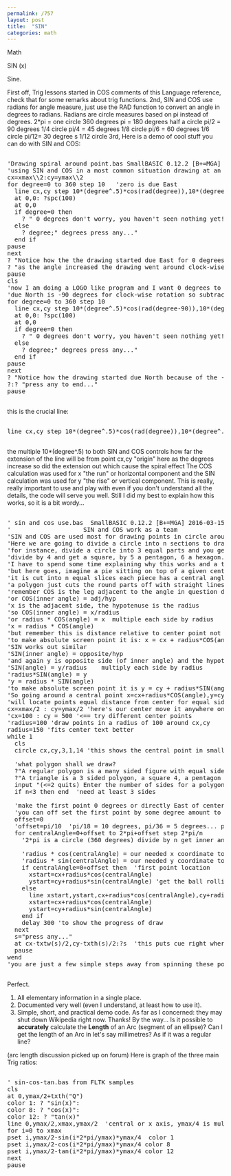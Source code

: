 ```yaml
---
permalink: /757
layout: post
title:  "SIN"
categories: math
---
```

Math

SIN (x)

Sine.

First off, Trig lessons started in COS comments of this Language reference, check that for some remarks about trig functions.
2nd, SIN and COS use radians for angle measure, just use the RAD function to convert an angle in degrees to radians. Radians are circle measures based on pi instead of degrees.
2*pi = one circle 360 degrees 
    pi = 180 degrees half a circle
 pi/2 = 90   degrees 1/4 circle
 pi/4 = 45   degrees 1/8 circle
 pi/6 = 60   degrees 1/6 circle
pi/12= 30   degree s 1/12 circle
3rd, Here is a demo of cool stuff you can do with SIN and COS:
<pre>

'Drawing spiral around point.bas SmallBASIC 0.12.2 [B+=MGA] 2016-03-13
'using SIN and COS in a most common situation drawing at an angle from a point
cx=xmax\\2:cy=ymax\\2
for degree=0 to 360 step 10   'zero is due East
  line cx,cy step 10*(degree^.5)*cos(rad(degree)),10*(degree^.5)*sin(rad(degree)),rgb(0,0,degree\\360*128+127)
  at 0,0: ?spc(100)
  at 0,0
  if degree=0 then
    ? " 0 degrees don't worry, you haven't seen nothing yet! press any...
  else
    ? degree;" degrees press any..."
  end if
pause
next
? "Notice how the the drawing started due East for 0 degrees and"
? "as the angle increased the drawing went around clock-wise."
pause
cls
'now I am doing a LOGO like program and I want 0 degrees to be due North
'due North is -90 degrees for clock-wise rotation so subtract 90 from degrees  
for degree=0 to 360 step 10
  line cx,cy step 10*(degree^.5)*cos(rad(degree-90)),10*(degree^.5)*sin(rad(degree-90)),rgb(0,0,degree\\360*128+127)
  at 0,0: ?spc(100)
  at 0,0
  if degree=0 then
    ? " 0 degrees don't worry, you haven't seen nothing yet! press any..."
  else
    ? degree;" degrees press any..."
  end if
pause
next
? "Notice how the drawing started due North because of the -90 adjustment made in SIN and COS calls"
?:? "press any to end..."
pause

</pre>

this is the crucial line:
<pre>

line cx,cy step 10*(degree^.5)*cos(rad(degree)),10*(degree^.5)*sin(rad(degree)),rgb(0,0,degree\\360*128+127)

</pre>

the multiple 10*(degree^.5) to both SIN and COS controls how far the extension of the line will be from point cx,cy "origin"
here as the degrees increase so did the extension out which cause the spiral effect
The COS calculation was used for x "the run" or horizontal component and the SIN calculation was used for y "the rise" or vertical component.
This is really, really important to use and play with even if you don't understand all the details, the code will serve you well.
Still I did my best to explain how this works, so it is a bit wordy... 
<pre>

' sin and cos use.bas  SmallBASIC 0.12.2 [B+=MGA] 2016-03-15
'                    SIN and COS work as a team
'SIN and COS are used most for drawing points in circle around a central point.
'Here we are going to divide a circle into n sections to draw an n sided polygon,
'for instance, divide a circle into 3 equal parts and you get equilateral triangle (all sides =)
'divide by 4 and get a square, by 5 a pentagon, 6 a hexagon.... all equal sides
'I have to spend some time explaining why this works and a triangle diagram is really needed
'but here goes, imagine a pie sitting on top of a given center point cx,cy
'it is cut into n equal slices each piece has a central angle of 360/n or in radians 2*pi/n
'a polygon just cuts the round parts off with straight lines to each end at outer edge.
'remember COS is the leg adjacent to the angle in question divide by hypotenuse
'or COS(inner angle) = adj/hyp 
'x is the adjacent side, the hypotenuse is the radius
'so COS(inner angle) = x/radius  
'or radius * COS(angle) = x  multiple each side by radius
'x = radius * COS(angle)
'but remember this is distance relative to center point not a screen coordinate
'to make absolute screen point it is: x = cx + radius*COS(angle)
'SIN works out similar 
'SIN(inner angle) = opposite/hyp  
'and again y is opposite side (of inner angle) and the hypotenuse is the radius of circle
'SIN(angle) = y/radius    multiply each side by radius
'radius*SIN(angle) = y 
'y = radius * SIN(angle)
'to make absolute screen point it is y = cy + radius*SIN(angle)
'So going around a central point x=cx+radius*COS(angle),y=cy+radius*SIN(angle)
'will locate points equal distance from center for equal sided polygon
cx=xmax/2 : cy=ymax/2 'here's our center move it anywhere on screen
'cx=100 : cy = 500 '<== try different center points
'radius=100 'draw points in a radius of 100 around cx,cy
radius=150 'fits center text better
while 1
  cls
  circle cx,cy,3,1,14 'this shows the central point in small yellow circle
  
  'what polygon shall we draw?
  ?"A regular polygon is a many sided figure with equal sides."
  ?"A triangle is a 3 sided polygon, a square 4, a pentagon 5..."
  input "(<=2 quits) Enter the number of sides for a polygon to draw ";n
  if n<3 then end  'need at least 3 sides
  
  'make the first point 0 degrees or directly East of center point (offset 0)
  'you can off set the first point by some degree amount to spin the polygon by the offset
  offset=0 
  'offset=pi/10  'pi/18 = 10 degrees, pi/36 = 5 degrees... play with this to spin polygon
  for centralAngle=0+offset to 2*pi+offset step 2*pi/n     
    '2*pi is a circle (360 degrees) divide by n get inner angles of pie slices that's our step
    
    'radius * cos(centralAngle) = our needed x coordinate to center point so add cx for absolute screen coordinate
    'radius * sin(centralAngle) = our needed y coordinate to center point so add cy for absolute screen coordinate 
    if centralAngle=0+offset then  'first point location
      xstart=cx+radius*cos(centralAngle)
      ystart=cy+radius*sin(centralAngle) 'get the ball rolling by recording first point
    else
      line xstart,ystart,cx+radius*cos(centralAngle),cy+radius*sin(centralAngle)
      xstart=cx+radius*cos(centralAngle)
      ystart=cy+radius*sin(centralAngle)                         
    end if 
    delay 300 'to show the progress of draw   
  next
  s="press any..."
  at cx-txtw(s)/2,cy-txth(s)/2:?s  'this puts cue right where you will see it
  pause
wend
'you are just a few simple steps away from spinning these polygons!

</pre>

Perfect.
1. All elementary information in a single place. 
2. Documented very well (even I understand, at least how to use it).
3. Simple, short, and practical demo code.
As far as I concerned: they may shut down Wikipedia right now. 
Thanks!
By the way... 
Is it possible to <strong>accurately</strong> calculate the <strong>Length</strong> of an Arc (segment of an ellipse)?
Can I get the length of an Arc in let's say millimetres? As if it was a regular line?

(arc length discussion picked up on forum)
Here is graph of the three main Trig ratios:
<pre>

' sin-cos-tan.bas from FLTK samples
cls
at 0,ymax/2+txth("Q")
color 1: ? "sin(x)":
color 8: ? "cos(x)":
color 12: ? "tan(x)"
line 0,ymax/2,xmax,ymax/2  'central or x axis, ymax/4 is multiplier scaled to 1/4 of ymax
for i=0 to xmax
pset i,ymax/2-sin(i*2*pi/ymax)*ymax/4  color 1
pset i,ymax/2-cos(i*2*pi/ymax)*ymax/4 color 8
pset i,ymax/2-tan(i*2*pi/ymax)*ymax/4 color 12
next
pause

</pre>

